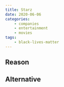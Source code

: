 ```yaml
---
title: Starz
date: 2020-06-06
categories:
    - companies
    - entertainment
    - movies
tags:
    - black-lives-matter
---
```


## Reason


## Alternative

